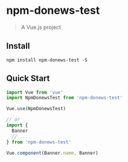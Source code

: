 # npm-donews-test

> A Vue.js project

## Install

``` shell
npm install npm-donews-test -S
```

## Quick Start
``` javascript
import Vue from 'vue'
import NpmDonewsTest from 'npm-donews-test'

Vue.use(NpmDonewsTest)

// or
import {
  Banner
  // ...
} from 'npm-donews-test'

Vue.component(Banner.name, Banner)
```
